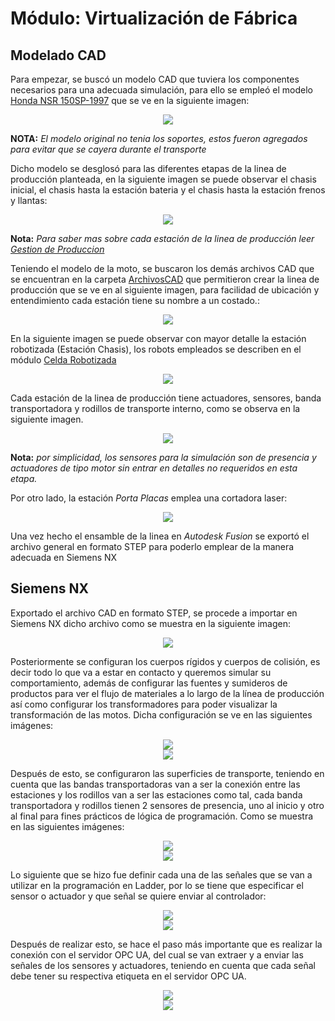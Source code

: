 # Módulo: Virtualización de Fábrica

## Modelado CAD 

Para empezar, se buscó un modelo CAD que tuviera los componentes necesarios para una adecuada simulación, para ello se empleó el modelo [Honda NSR 150SP-1997](https://grabcad.com/library/honda-nsr-150sp-1997-1) que se ve en la siguiente imagen:

<div align='center'>
  <img src='https://github.com/natc27/Blue-energy-landing/blob/main/Multimedia/Moto_CAD.png'>
</div>

**NOTA:** _El modelo original no tenia los soportes, estos fueron agregados para evitar que se cayera durante el transporte_

Dicho modelo se desglosó para las diferentes etapas de la linea de producción planteada, en la siguiente imagen se puede observar el chasis inicial, el chasis hasta la estación bateria y el chasis hasta la estación frenos y llantas:

<div align='center'>
  <img src='https://github.com/natc27/Blue-energy-landing/blob/main/Multimedia/Moto_Partes_CAD.png'>
</div>

**Nota:** _Para saber mas sobre cada estación de la linea de producción leer [Gestion de Produccion](https://github.com/antorresca/Blue-Energy-Bikes/tree/main/Gestion_Produccion)_

Teniendo el modelo de la moto, se buscaron los demás archivos CAD que se encuentran en la carpeta [ArchivosCAD](ArchivosCAD) que permitieron crear la linea de producción que se ve en al siguiente imagen, para facilidad de ubicación y entendimiento cada estación tiene su nombre a un costado.:

<div align='center'>
  <img src='https://github.com/natc27/Blue-energy-landing/blob/main/Multimedia/ModeloCAD_Fusion.png'>
</div>

En la siguiente imagen se puede observar con mayor detalle la estación robotizada (Estación Chasis), los robots empleados se describen en el módulo [Celda Robotizada](https://github.com/antorresca/Blue-Energy-Bikes/tree/main/Celdas_Robotizada)

<div align='center'>
  <img src='https://github.com/natc27/Blue-energy-landing/blob/main/Multimedia/ModeloCAD_Fusion_Detalle.png'>
</div>

Cada estación de la linea de producción tiene actuadores, sensores, banda transportadora y rodillos de transporte interno, como se observa en la siguiente imagen.

<div align='center'>
  <img src='https://github.com/natc27/Blue-energy-landing/blob/main/Multimedia/ModeloCAD_SyA.png'>
</div>

**Nota:** _por simplicidad, los sensores para la simulación son de presencia y actuadores de tipo motor sin entrar en detalles no requeridos en esta etapa._

Por otro lado, la estación _Porta Placas_ emplea una cortadora laser:

<div align='center'>
  <img src='https://github.com/natc27/Blue-energy-landing/blob/main/Multimedia/Corte_Laser_CAD.png'>
</div>

Una vez hecho el ensamble de la linea en _Autodesk Fusion_ se exportó el archivo general en formato STEP para poderlo emplear de la manera adecuada en Siemens NX

## Siemens NX

Exportado el archivo CAD en formato STEP, se procede a importar en Siemens NX dicho archivo como se muestra en la siguiente imagen:

<div align='center'>
  <img src='https://github.com/natc27/Blue-energy-landing/blob/main/Multimedia/Linea_Produccion_NX.jpg'>
</div>

Posteriormente se configuran los cuerpos rígidos y cuerpos de colisión, es decir todo lo que va a estar en contacto y queremos simular su comportamiento, además de configurar las fuentes y sumideros de productos para ver el flujo de materiales a lo largo de la línea de producción así como configurar los transformadores para poder visualizar la transformación de las motos. Dicha configuración se ve en las siguientes imágenes:


<div align='center'>
  <img src='https://github.com/natc27/Blue-energy-landing/blob/main/Multimedia/Cuerpos_Colision1.jpg'>
</div>
<div align='center'>
  <img src='https://github.com/natc27/Blue-energy-landing/blob/main/Multimedia/Cuerpos_Colision2.jpg'>
</div>

Después de esto, se configuraron las superficies de transporte, teniendo en cuenta que las bandas transportadoras van a ser la conexión entre las estaciones y los rodillos van a ser las estaciones como tal, cada banda transportadora y rodillos tienen 2 sensores de presencia, uno al inicio y otro al final para fines prácticos de lógica de programación. Como se muestra en las siguientes imágenes:

<div align='center'>
  <img src='https://github.com/natc27/Blue-energy-landing/blob/main/Multimedia/Superficies_Transporte.jpg'>
</div>
<div align='center'>
  <img src='https://github.com/natc27/Blue-energy-landing/blob/main/Multimedia/Sensores.jpg'>
</div>

Lo siguiente que se hizo fue definir cada una de las señales que se van a utilizar en la programación en Ladder, por lo se tiene que especificar el sensor o actuador y que señal se quiere enviar al controlador:

<div align='center'>
  <img src='https://github.com/natc27/Blue-energy-landing/blob/main/Multimedia/Adaptador_Senal1.jpg'>
</div>
<div align='center'>
  <img src='https://github.com/natc27/Blue-energy-landing/blob/main/Multimedia/Adaptador_Senal2.jpg'>
</div>

Después de realizar esto, se hace el paso más importante que es realizar la conexión con el servidor OPC UA, del cual se van extraer y a enviar las señales de los sensores y actuadores, teniendo en cuenta que cada señal debe tener su respectiva etiqueta en el servidor OPC UA.

<div align='center'>
  <img src='https://github.com/natc27/Blue-energy-landing/blob/main/Multimedia/Conexion_Senal1.jpg'>
</div>
<div align='center'>
  <img src='https://github.com/natc27/Blue-energy-landing/blob/main/Multimedia/Conexion_Senal2.jpg'>
</div>
